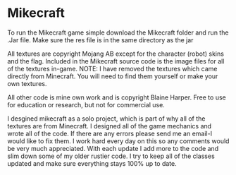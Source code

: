 Mikecraft
=========
To run the Mikecraft game simple download the Mikecraft folder and run the .Jar file.
Make sure the res file is in the same directory as the jar

All textures are copyright Mojang AB except for the character (robot) skins and the flag.
Included in the Mikecraft source code is the image files for all of the textures in-game.
NOTE: I have removed the textures which came directly from Minecraft. You will need to find them yourself or make your own textures.

All other code is mine own work and is copyright Blaine Harper. Free to use for education or research, but not for commercial use.

I desgined mikecraft as a solo project, which is part of why all of the textures are from Minecraft. I designed all of the game mechanics and wrote all of the code. If there are any errors please send me an email-I would like to fix them. I work hard every day on this so any comments would be very much appreciated. With each update I add more to the code and slim down some of my older rustier code. I try to keep all of the classes updated and make sure everything stays 100% up to date.
